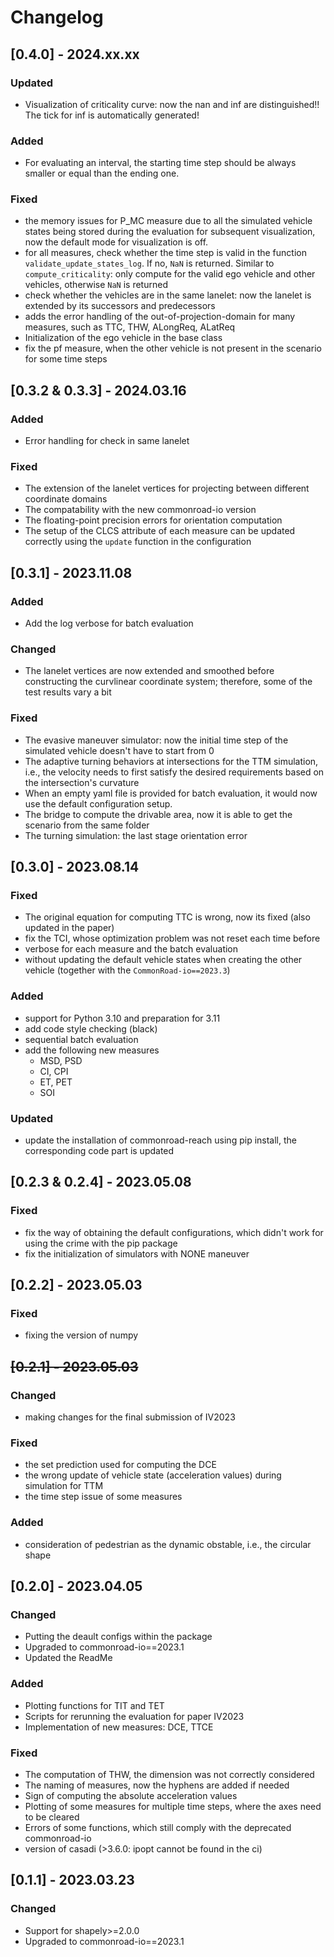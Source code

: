# Changelog
## [0.4.0] - 2024.xx.xx
### Updated
- Visualization of criticality curve: now the nan and inf are distinguished!! The tick for inf is automatically generated!
### Added
- For evaluating an interval, the starting time step should be always smaller or equal than the ending one.
### Fixed
- the memory issues for P_MC measure due to all the simulated vehicle states being stored during the evaluation for subsequent visualization, now the default mode for visualization is off.
- for all measures, check whether the time step is valid in the function `validate_update_states_log`. If no, `NaN` is returned. Similar to `compute_criticality`: only compute for the valid ego vehicle and other vehicles, otherwise `NaN` is returned
- check whether the vehicles are in the same lanelet: now the lanelet is extended by its successors and predecessors
- adds the error handling of the out-of-projection-domain for many measures, such as TTC, THW, ALongReq, ALatReq
- Initialization of the ego vehicle in the base class
- fix the pf measure, when the other vehicle is not present in the scenario for some time steps
## [0.3.2 & 0.3.3] - 2024.03.16
### Added
- Error handling for check in same lanelet
### Fixed
- The extension of the lanelet vertices for projecting between different coordinate domains
- The compatability with the new commonroad-io version
- The floating-point precision errors for orientation computation
- The setup of the CLCS attribute of each measure can be updated correctly using the `update` function in the configuration
## [0.3.1] - 2023.11.08
### Added
- Add the log verbose for batch evaluation
### Changed
- The lanelet vertices are now extended and smoothed before constructing the curvlinear coordinate system; therefore, some of the test results vary a bit
### Fixed
- The evasive maneuver simulator: now the initial time step of the simulated vehicle doesn't have to start from 0
- The adaptive turning behaviors at intersections for the TTM simulation, i.e., the velocity needs to first satisfy the desired requirements based on the intersection's curvature
- When an empty yaml file is provided for batch evaluation, it would now use the default configuration setup.
- The bridge to compute the drivable area, now it is able to get the scenario from the same folder
- The turning simulation: the last stage orientation error
## [0.3.0] - 2023.08.14
### Fixed
- The original equation for computing TTC is wrong, now its fixed (also updated in the paper)
- fix the TCI, whose optimization problem was not reset each time before
- verbose for each measure and the batch evaluation
- without updating the default vehicle states when creating the other vehicle (together with the `CommonRoad-io==2023.3`)
### Added
- support for Python 3.10 and preparation for 3.11
- add code style checking (black)
- sequential batch evaluation
- add the following new measures
  - MSD, PSD
  - CI, CPI
  - ET, PET
  - SOI
### Updated
- update the installation of commonroad-reach using pip install, the corresponding code part is updated
## [0.2.3 & 0.2.4] - 2023.05.08
### Fixed
- fix the way of obtaining the default configurations, which didn't work for using the crime with the pip package
- fix the initialization of simulators with NONE maneuver
## [0.2.2] - 2023.05.03
### Fixed
- fixing the version of numpy
## ~~[0.2.1] - 2023.05.03~~
### Changed
- making changes for the final submission of IV2023
### Fixed
- the set prediction used for computing the DCE
- the wrong update of vehicle state (acceleration values) during simulation for TTM 
- the time step issue of some measures
### Added
- consideration of pedestrian as the dynamic obstable, i.e., the circular shape
## [0.2.0] - 2023.04.05
### Changed
- Putting the deault configs within the package
- Upgraded to commonroad-io==2023.1
- Updated the ReadMe
### Added
- Plotting functions for TIT and TET
- Scripts for rerunning the evaluation for paper IV2023
- Implementation of new measures: DCE, TTCE
### Fixed
- The computation of THW, the dimension was not correctly considered
- The naming of measures, now the hyphens are added if needed
- Sign of computing the absolute acceleration values
- Plotting of some measures for multiple time steps, where the axes need to be cleared
- Errors of some functions, which still comply with the deprecated commonroad-io
- version of casadi (>3.6.0: ipopt cannot be found in the ci)

## [0.1.1] - 2023.03.23
### Changed
- Support for shapely>=2.0.0
- Upgraded to commonroad-io==2023.1

